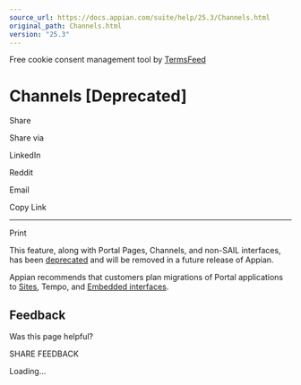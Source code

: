```yaml
---
source_url: https://docs.appian.com/suite/help/25.3/Channels.html
original_path: Channels.html
version: "25.3"
---
```


Free cookie consent management tool by [TermsFeed](https://www.termsfeed.com/)

# Channels \[Deprecated\]

Share

Share via

LinkedIn

Reddit

Email

Copy Link

* * *

Print

This feature, along with Portal Pages, Channels, and non-SAIL interfaces, has been [deprecated](Deprecated_Features.html) and will be removed in a future release of Appian.

Appian recommends that customers plan migrations of Portal applications to [Sites](Sites.html), Tempo, and [Embedded interfaces](Embedded_Interfaces.html).

## Feedback

Was this page helpful?

SHARE FEEDBACK

Loading...